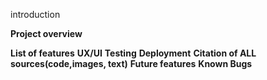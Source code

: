 
introduction

**Project overview**


**List of features**
**UX/UI**
**Testing**
**Deployment**
**Citation of ALL sources(code,images, text)**
**Future features**
**Known Bugs**
